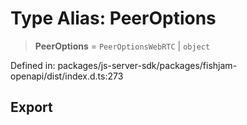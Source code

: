 # Type Alias: PeerOptions

> **PeerOptions** = `PeerOptionsWebRTC` \| `object`

Defined in: packages/js-server-sdk/packages/fishjam-openapi/dist/index.d.ts:273

## Export
